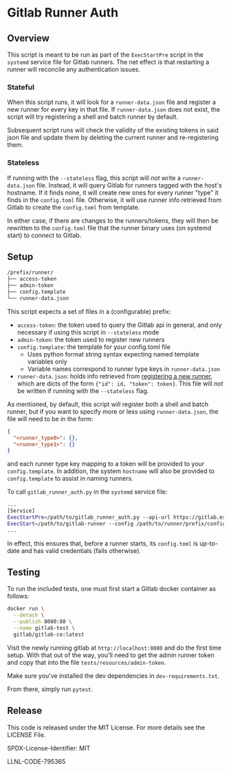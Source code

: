 # Gitlab Runner Auth

## Overview

This script is meant to be run as part of the `ExecStartPre` script in the
`systemd` service file for Gitlab runners. The net effect is that
restarting a runner will reconcile any authentication issues.

### Stateful

When this script runs, it will look for a `runner-data.json` file and register
a new runner for every key in that file. If `runner-data.json` does not exist,
the script will try registering a shell and batch runner by default.

Subsequent script runs will check the validity of the existing tokens in
said json file and update them by deleting the current runner and
re-registering them.

### Stateless

If running with the `--stateless` flag, this script will _not_ write a
`runner-data.json` file. Instead, it will query Gitlab for runners tagged with
the host's hostname. If it finds none, it will create new ones for every runner
"type" it finds in the `config.toml` file. Otherwise, it will use runner info
retrieved from Gitlab to create the `config.toml` from template.

In either case, if there are changes to the runners/tokens, they will then be
rewritten to the `config.toml` file that the runner binary uses (on systemd
start) to connect to Gitlab.

## Setup

```bash
/prefix/runner/
├── access-token
├── admin-token
├── config.template
└── runner-data.json
```

This script expects a set of files in a (configurable) prefix:
* `access-token`: the token used to query the Gitlab api in general, and only
  necessary if using this script in `--stateless` mode
* `admin-token`: the token used to register new runners
* `config.template`: the template for your config.toml file
  * Uses python format string syntax expecting named template variables only
  * Variable names correspond to runner type keys in `runner-data.json`
* `runner-data.json`: holds info retrieved from
  [registering a new runner](https://docs.gitlab.com/ee/api/runners.html#register-a-new-runner),
  which are dicts of the form `{"id": id, "token": token}`. This file will
  _not_ be written if running with the `--stateless` flag.

As mentioned, by default, this script will register both a shell and batch
runner, but if you want to specify more or less using `runner-data.json`, the
file will need to be in the form:

```json
{
  "<runner_type0>": {},
  "<runner_type1>": {}
}
```

and each runner type key mapping to a token will be provided to your
`config.template`. In addition, the system `hostname` will also be provided
to `config.template` to assist in naming runners.

To call `gitlab_runner_auth.py` in the `systemd` service file:

```bash
...
[Service]
ExecStartPre=/path/to/gitlab_runner_auth.py --api-url https://gitlab.example.com --prefix /path/to/runner/prefix --stateless
ExecStart=/path/to/gitlab-runner --config /path/to/runner/prefix/config.toml...
...
```

In effect, this ensures that, before a runner starts, its `config.toml` is
up-to-date and has valid credentials (fails otherwise).

## Testing

To run the included tests, one must first start a Gitlab docker container as
follows:

```bash
docker run \
  --detach \
  --publish 8080:80 \
  --name gitlab-test \
  gitlab/gitlab-ce:latest
```

Visit the newly running gitlab at `http://localhost:8080` and do the first time
setup. With that out of the way, you'll need to get the admin runner token
and copy that into the file `tests/resources/admin-token`.

Make sure you've installed the dev dependencies in `dev-requirements.txt`.

From there, simply run `pytest`.

## Release

This code is released under the MIT License.
For more details see the LICENSE File.

SPDX-License-Identifier: MIT

LLNL-CODE-795365
